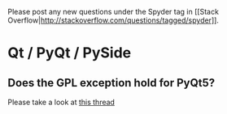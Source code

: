 Please post any new questions under the Spyder tag in [[Stack Overflow|http://stackoverflow.com/questions/tagged/spyder]].


# Qt / PyQt / PySide
## Does the GPL exception hold for PyQt5?
Please take a look at [this thread](https://riverbankcomputing.com/pipermail/pyqt/2014-February/033843.html)
